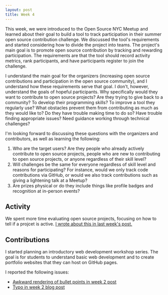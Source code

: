 ```yaml
---
layout: post
title: Week 4
---
```



This week, we were introduced to the Open Source NYC Meetup and learned about their goal to build a tool to track participation in their summer open source contribution challenge. We discussed the tool's requirements and started considering how to divide the project into teams. The project's main goal is to promote open source contribution by tracking and rewarding participation. The requirements are that the tool should record activity metrics, rank participants, and have participants register to join the challenge.

I understand the main goal for the organizers (increasing open source contributions and participation in the open source community), and I understand how these requirements serve that goal. I don't, however, understand the goals of hopeful participants. Why specifically would they want to contribute to open source projects? Are they trying to give back to a community? To develop their programming skills? To improve a tool they regularly use? What obstacles prevent them from contributing as much as they would like to? Do they have trouble making time to do so? Have trouble finding appropriate issues? Need guidance working through technical challenges?

I'm looking forward to discussing these questions with the organizers and contributors, as well as learning the following:
1. Who are the target users? Are they people who already actively contribute to open source projects, people who are new to contributing to open source projects, or anyone regardless of their skill level?
2. Will challenges be the same for everyone regardless of skill level and reasons for participating? For instance, would we only track code contributions via GitHub, or would we also track contributions such as giving a lightening talk at a Meetup?
3. Are prizes physical or do they include things like profile badges and recognition at in-person events?

## Activity
We spent more time evaluating open source projects, focusing on how to tell if a projcet is active. [I wrote about this in last week's post.](https://hunter-college-ossd-spr19.github.io/codesue-weekly/week03/) 

## Contributions
I started planning an introductory web development workshop series. The goal is for students to understand basic web development and to create portfolio websites that they can host on GitHub pages.

I reported the following issues:
- [Awkward rendering of bullet points in week 2 post](https://github.com/hunter-college-ossd-spr19/Shane-Lester99-weekly/issues/2)
- [Typo in week 2 blog post](https://github.com/hunter-college-ossd-spr19/msats5-weekly/issues/2)
